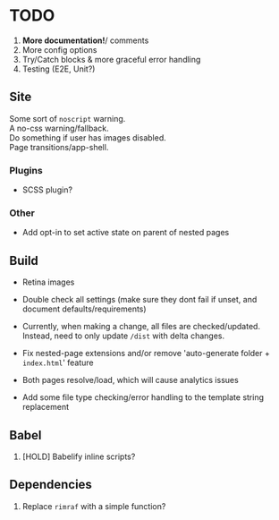 # TODO

1. **More documentation!**/ comments
2. More config options
3. Try/Catch blocks & more graceful error handling
4. Testing (E2E, Unit?)

## Site

Some sort of `noscript` warning.  
A no-css warning/fallback.  
Do something if user has images disabled.  
Page transitions/app-shell.  

### Plugins

* SCSS plugin?

### Other

* Add opt-in to set active state on parent of nested pages

## Build

* Retina images

* Double check all settings (make sure they dont fail if unset, and document defaults/requirements)

* Currently, when making a change, all files are checked/updated. Instead, need to only update `/dist` with delta changes.

* Fix nested-page extensions and/or remove 'auto-generate folder + `index.html`' feature

* Both pages resolve/load, which will cause analytics issues

* Add some file type checking/error handling to the template string replacement

## Babel

1. [HOLD] Babelify inline scripts?

## Dependencies

1. Replace `rimraf` with a simple function?